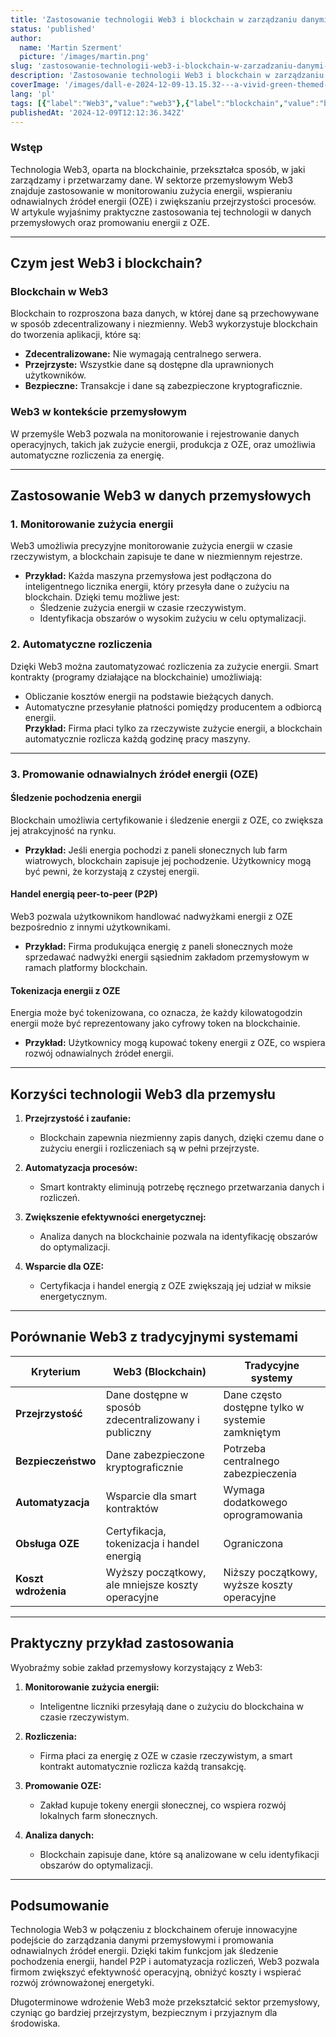 ```yaml
---
title: 'Zastosowanie technologii Web3 i blockchain w zarządzaniu danymi przemysłowymi oraz promowaniu OZE'
status: 'published'
author:
  name: 'Martin Szerment'
  picture: '/images/martin.png'
slug: 'zastosowanie-technologii-web3-i-blockchain-w-zarzadzaniu-danymi-przemyslowymi-oraz-promowaniu-oze'
description: 'Zastosowanie technologii Web3 i blockchain w zarządzaniu danymi przemysłowymi oraz promowaniu odnawialnych źródeł energii (OZE). Artykuł omawia monitorowanie zużycia energii, automatyczne rozliczenia, tokenizację energii oraz handel peer-to-peer, podkreślając korzyści z zastosowania Web3 w przemyśle'
coverImage: '/images/dall-e-2024-12-09-13.15.32---a-vivid-green-themed-illustration-emphasizing-renewable-energy--oze---web3--and-blockchain-technology.-the-image-includes-clear-and-prominent-text-lab-k5MT.webp'
lang: 'pl'
tags: [{"label":"Web3","value":"web3"},{"label":"blockchain","value":"blockchain"},{"label":"OZE","value":"oze"},{"label":"odnawialne źródła energii","value":"odnawialneŹródłaEnergii"},{"label":"tokenizacja energii","value":"tokenizacjaEnergii"},{"label":"smart kontrakty","value":"smartKontrakty"},{"label":"monitorowanie zużycia energii","value":"monitorowanieZużyciaEnergii"},{"label":"automatyzacja rozliczeń","value":"automatyzacjaRozliczeń"},{"label":" handel energią P2P","value":"handelEnergiąP2P"},{"label":"zrównoważona energetyka","value":"zrównoważonaEnergetyka"}]
publishedAt: '2024-12-09T12:12:36.342Z'
---
```


### **Wstęp**

Technologia Web3, oparta na blockchainie, przekształca sposób, w jaki zarządzamy i przetwarzamy dane. W sektorze przemysłowym Web3 znajduje zastosowanie w monitorowaniu zużycia energii, wspieraniu odnawialnych źródeł energii (OZE) i zwiększaniu przejrzystości procesów. W artykule wyjaśnimy praktyczne zastosowania tej technologii w danych przemysłowych oraz promowaniu energii z OZE.

---

## **Czym jest Web3 i blockchain?**

### **Blockchain w Web3**

Blockchain to rozproszona baza danych, w której dane są przechowywane w sposób zdecentralizowany i niezmienny. Web3 wykorzystuje blockchain do tworzenia aplikacji, które są:

- **Zdecentralizowane:** Nie wymagają centralnego serwera.
- **Przejrzyste:** Wszystkie dane są dostępne dla uprawnionych użytkowników.
- **Bezpieczne:** Transakcje i dane są zabezpieczone kryptograficznie.

### **Web3 w kontekście przemysłowym**

W przemyśle Web3 pozwala na monitorowanie i rejestrowanie danych operacyjnych, takich jak zużycie energii, produkcja z OZE, oraz umożliwia automatyczne rozliczenia za energię.

---

## **Zastosowanie Web3 w danych przemysłowych**

### **1. Monitorowanie zużycia energii**

Web3 umożliwia precyzyjne monitorowanie zużycia energii w czasie rzeczywistym, a blockchain zapisuje te dane w niezmiennym rejestrze.

- **Przykład:** Każda maszyna przemysłowa jest podłączona do inteligentnego licznika energii, który przesyła dane o zużyciu na blockchain. Dzięki temu możliwe jest:
  - Śledzenie zużycia energii w czasie rzeczywistym.
  - Identyfikacja obszarów o wysokim zużyciu w celu optymalizacji.

### **2. Automatyczne rozliczenia**

Dzięki Web3 można zautomatyzować rozliczenia za zużycie energii. Smart kontrakty (programy działające na blockchainie) umożliwiają:

- Obliczanie kosztów energii na podstawie bieżących danych.
- Automatyczne przesyłanie płatności pomiędzy producentem a odbiorcą energii.\
  **Przykład:** Firma płaci tylko za rzeczywiste zużycie energii, a blockchain automatycznie rozlicza każdą godzinę pracy maszyny.

---

### **3. Promowanie odnawialnych źródeł energii (OZE)**

#### **Śledzenie pochodzenia energii**

Blockchain umożliwia certyfikowanie i śledzenie energii z OZE, co zwiększa jej atrakcyjność na rynku.

- **Przykład:** Jeśli energia pochodzi z paneli słonecznych lub farm wiatrowych, blockchain zapisuje jej pochodzenie. Użytkownicy mogą być pewni, że korzystają z czystej energii.

#### **Handel energią peer-to-peer (P2P)**

Web3 pozwala użytkownikom handlować nadwyżkami energii z OZE bezpośrednio z innymi użytkownikami.

- **Przykład:** Firma produkująca energię z paneli słonecznych może sprzedawać nadwyżki energii sąsiednim zakładom przemysłowym w ramach platformy blockchain.

#### **Tokenizacja energii z OZE**

Energia może być tokenizowana, co oznacza, że każdy kilowatogodzin energii może być reprezentowany jako cyfrowy token na blockchainie.

- **Przykład:** Użytkownicy mogą kupować tokeny energii z OZE, co wspiera rozwój odnawialnych źródeł energii.

---

## **Korzyści technologii Web3 dla przemysłu**

1. **Przejrzystość i zaufanie:**

   - Blockchain zapewnia niezmienny zapis danych, dzięki czemu dane o zużyciu energii i rozliczeniach są w pełni przejrzyste.

2. **Automatyzacja procesów:**

   - Smart kontrakty eliminują potrzebę ręcznego przetwarzania danych i rozliczeń.

3. **Zwiększenie efektywności energetycznej:**

   - Analiza danych na blockchainie pozwala na identyfikację obszarów do optymalizacji.

4. **Wsparcie dla OZE:**

   - Certyfikacja i handel energią z OZE zwiększają jej udział w miksie energetycznym.

---

## **Porównanie Web3 z tradycyjnymi systemami**

| **Kryterium** | **Web3 (Blockchain)** | **Tradycyjne systemy** |
| --- | --- | --- |
| **Przejrzystość** | Dane dostępne w sposób zdecentralizowany i publiczny | Dane często dostępne tylko w systemie zamkniętym |
| **Bezpieczeństwo** | Dane zabezpieczone kryptograficznie | Potrzeba centralnego zabezpieczenia |
| **Automatyzacja** | Wsparcie dla smart kontraktów | Wymaga dodatkowego oprogramowania |
| **Obsługa OZE** | Certyfikacja, tokenizacja i handel energią | Ograniczona |
| **Koszt wdrożenia** | Wyższy początkowy, ale mniejsze koszty operacyjne | Niższy początkowy, wyższe koszty operacyjne |

---

## **Praktyczny przykład zastosowania**

Wyobraźmy sobie zakład przemysłowy korzystający z Web3:

1. **Monitorowanie zużycia energii:**

   - Inteligentne liczniki przesyłają dane o zużyciu do blockchaina w czasie rzeczywistym.

2. **Rozliczenia:**

   - Firma płaci za energię z OZE w czasie rzeczywistym, a smart kontrakt automatycznie rozlicza każdą transakcję.

3. **Promowanie OZE:**

   - Zakład kupuje tokeny energii słonecznej, co wspiera rozwój lokalnych farm słonecznych.

4. **Analiza danych:**

   - Blockchain zapisuje dane, które są analizowane w celu identyfikacji obszarów do optymalizacji.

---

## **Podsumowanie**

Technologia Web3 w połączeniu z blockchainem oferuje innowacyjne podejście do zarządzania danymi przemysłowymi i promowania odnawialnych źródeł energii. Dzięki takim funkcjom jak śledzenie pochodzenia energii, handel P2P i automatyzacja rozliczeń, Web3 pozwala firmom zwiększyć efektywność operacyjną, obniżyć koszty i wspierać rozwój zrównoważonej energetyki.

Długoterminowe wdrożenie Web3 może przekształcić sektor przemysłowy, czyniąc go bardziej przejrzystym, bezpiecznym i przyjaznym dla środowiska.